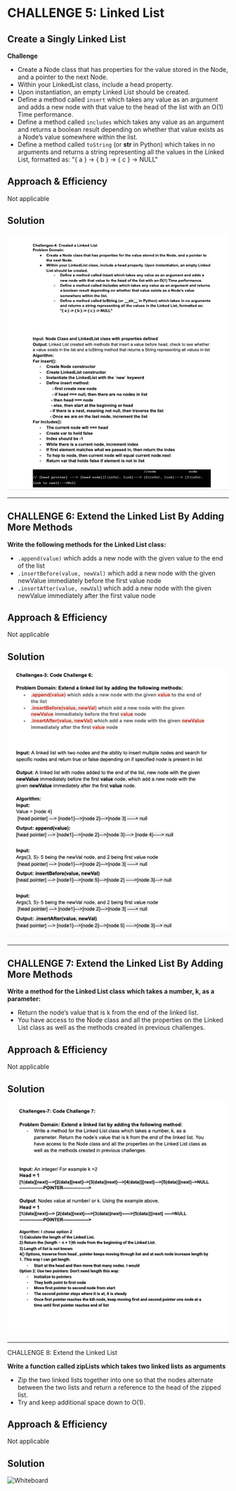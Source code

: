 # CHALLENGE 5: Linked List

## Create a Singly Linked List


**Challenge**

- Create a Node class that has properties for the value stored in the Node, and a pointer to the next Node.
- Within your LinkedList class, include a head property. 
- Upon instantiation, an empty Linked List should be created.
- Define a method called `insert` which takes any value as an argument and adds a new node with that value to the head of the list with an O(1) Time performance.
- Define a method called `includes` which takes any value as an argument and returns a boolean result depending on whether that value exists as a Node’s value somewhere within the list.
- Define a method called `toString` (or __str__ in Python) which takes in no arguments and returns a string representing all the values in the Linked List, formatted as:
"{ a } -> { b } -> { c } -> NULL"

## Approach & Efficiency
Not applicable

## Solution
![Whiteboard](linkedList.png)

------------------------------------------

## CHALLENGE 6: Extend the Linked List By Adding More Methods

**Write the following methods for the Linked List class:**

- `.append(value)` which adds a new node with the given value to the end of the list
- `.insertBefore(value, newVal)` which add a new node with the given newValue immediately before the first value node
- `.insertAfter(value, newVal`) which add a new node with the given newValue immediately after the first value node

## Approach & Efficiency
Not applicable

## Solution
![Whiteboard](ll-insertions.png)


------------------------------------------

## CHALLENGE 7: Extend the Linked List By Adding More Methods

**Write a method for the Linked List class which takes a number, k, as a parameter:**
- Return the node’s value that is k from the end of the linked list.
- You have access to the Node class and all the properties on the Linked List class as well as the methods created in previous challenges.

## Approach & Efficiency
Not applicable

## Solution
![Whiteboard](ll-kth-from-end.png)


---------------------------------------
CHALLENGE 8: Extend the Linked List

**Write a function called zipLists which takes two linked lists as arguments**
- Zip the two linked lists together into one so that the nodes alternate between the two lists and return a reference to the head of the zipped list.
- Try and keep additional space down to O(1).

## Approach & Efficiency
Not applicable

## Solution
![Whiteboard]()



